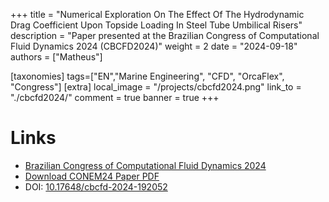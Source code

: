 +++
title = "Numerical Exploration On The Effect Of The Hydrodynamic Drag Coefficient Upon Topside Loading In Steel Tube Umbilical Risers"
description = "Paper presented at the Brazilian Congress of Computational Fluid Dynamics 2024 (CBCFD2024)"
weight = 2
date = "2024-09-18"
authors = ["Matheus"]

[taxonomies]
tags=["EN","Marine Engineering", "CFD", "OrcaFlex", "Congress"]
[extra]
local_image = "/projects/cbcfd2024.png"
link_to = "./cbcfd2024/"
comment = true
banner = true
+++


# Links
- [Brazilian Congress of Computational Fluid Dynamics 2024](https://www.cbcfd.com.br/cbcfd-2024/page/3730-home)
- <a href="/downloadables/cbcfd2024/CBCFD_100439.pdf" download="CBCFD_100439.pdf">Download CONEM24 Paper PDF</a>
- DOI: <a href="https://doi.org/10.17648/cbcfd-2024-192052">10.17648/cbcfd-2024-192052</a>



